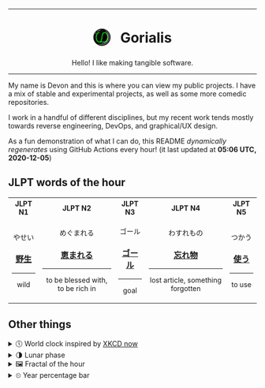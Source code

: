 ***

<h1 align="center">
<sub>
    <img src="readme/resources/avatar.png" height="36">
</sub>
&nbsp;
Gorialis
</h1>
<p align="center">
Hello! I like making tangible software.
</p>

***

My name is Devon and this is where you can view my public projects. I have a mix of stable and experimental projects, as well as some more comedic repositories.

I work in a handful of different disciplines, but my recent work tends mostly towards reverse engineering, DevOps, and graphical/UX design.

As a fun demonstration of what I can do, this README *dynamically regenerates* using GitHub Actions every hour! (it last updated at **05:06 UTC, 2020-12-05**)

<h2>JLPT words of the hour</h2>
<table>
    <tr>
        <th>JLPT N1</th>
        <th>JLPT N2</th>
        <th>JLPT N3</th>
        <th>JLPT N4</th>
        <th>JLPT N5</th>
    </tr>
    <tr>
        <td>
            <p align="center">やせい</p>
            <h3 align="center"><b><a href="https://jisho.org/search/%E9%87%8E%E7%94%9F">野生</a></b></h3>
            <hr>
            <p align="center">wild</p>
        </td>
        <td>
            <p align="center">めぐまれる</p>
            <h3 align="center"><b><a href="https://jisho.org/search/%E6%81%B5%E3%81%BE%E3%82%8C%E3%82%8B">恵まれる</a></b></h3>
            <hr>
            <p align="center">to be blessed with,<wbr> to be rich in</p>
        </td>
        <td>
            <p align="center">ゴール</p>
            <h3 align="center"><b><a href="https://jisho.org/search/%E3%82%B4%E3%83%BC%E3%83%AB">ゴール</a></b></h3>
            <hr>
            <p align="center">goal</p>
        </td>
        <td>
            <p align="center">わすれもの</p>
            <h3 align="center"><b><a href="https://jisho.org/search/%E5%BF%98%E3%82%8C%E7%89%A9">忘れ物</a></b></h3>
            <hr>
            <p align="center">lost article,<wbr> something forgotten</p>
        </td>
        <td>
            <p align="center">つかう</p>
            <h3 align="center"><b><a href="https://jisho.org/search/%E4%BD%BF%E3%81%86">使う</a></b></h3>
            <hr>
            <p align="center">to use</p>
        </td>
    </tr>
</table>

<h2>Other things</h2>
<details>
<summary>🕔  World clock inspired by <a href="https://xkcd.com/now">XKCD now</a></summary>

> <img src="generated/now.png" width="512">

</details>
<details>
<summary>🌗 Lunar phase</summary>

The moon is approximately 69.99% through its phase (Last Quarter).

</details>
<details>
<summary>&#x1f5bc; Fractal of the hour</summary>

> <img src="generated/fractal.png" width="512">

</details>
<details>
<summary>&#x23f2; Year percentage bar</summary>
<pre><code>2020 [██████████████████▁▁] 92.68%</code></pre>
</details>
